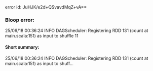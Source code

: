 error id: JuHJK/e2d+QSvavdMqZ+vA==
### Bloop error:

25/06/18 00:36:24 INFO DAGScheduler: Registering RDD 131 (count at main.scala:151) as input to shuffle 11
#### Short summary: 

25/06/18 00:36:24 INFO DAGScheduler: Registering RDD 131 (count at main.scala:151) as input to shuff...